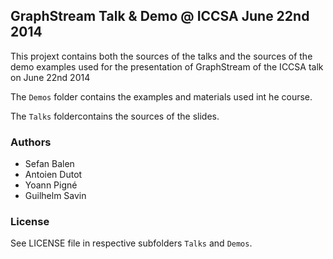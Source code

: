 ## GraphStream Talk & Demo @ ICCSA June 22nd 2014

This projext contains both the sources of the talks and the sources of the demo examples used for the presentation of GraphStream of the ICCSA talk on June 22nd 2014


The ```Demos``` folder contains the examples and materials used int he course.

The ```Talks``` foldercontains the sources of the slides.



### Authors

- Sefan Balen
- Antoien Dutot
- Yoann Pigné
- Guilhelm Savin

### License

See LICENSE file in respective subfolders ```Talks``` and ```Demos```.
